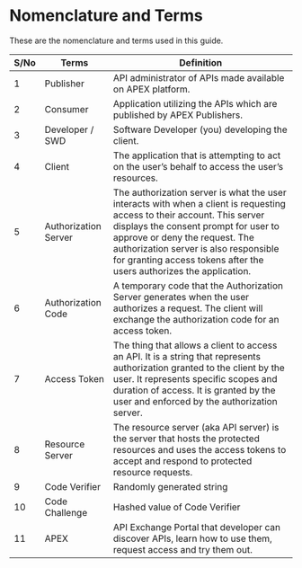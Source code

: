 # Nomenclature and Terms

These are the nomenclature and terms used in this guide.

| S/No | Terms                | Definition                                                                                                                                                                                                                                                                                                         |
| ---- | -------------------- | ------------------------------------------------------------------------------------------------------------------------------------------------------------------------------------------------------------------------------------------------------------------------------------------------------------------ |
| 1    | Publisher            | API administrator of APIs made available on APEX platform.                                                                                                                                                                                                                                                         |
| 2    | Consumer             | Application utilizing the APIs which are published by APEX Publishers.                                                                                                                                                                                                                                             |
| 3    | Developer / SWD      | Software Developer (you) developing the client.                                                                                                                                                                                                                                                                    |
| 4    | Client               | The application that is attempting to act on the user’s behalf to access the user’s resources.                                                                                                                                                                                                                     |
| 5    | Authorization Server | The authorization server is what the user interacts with when a client is requesting access to their account. This server displays the consent prompt for user to approve or deny the request. The authorization server is also responsible for granting access tokens after the users authorizes the application. |
| 6    | Authorization Code   | A temporary code that the Authorization Server generates when the user authorizes a request. The client will exchange the authorization code for an access token.                                                                                                                                                  |
| 7    | Access Token         | The thing that allows a client to access an API. It is a string that represents authorization granted to the client by the user. It represents specific scopes and duration of access. It is granted by the user and enforced by the authorization server.                                                         |
| 8    | Resource Server      | The resource server (aka API server) is the server that hosts the protected resources and uses the access tokens to accept and respond to protected resource requests.                                                                                                                                             |
| 9    | Code Verifier        | Randomly generated string                                                                                                                                                                                                                                                                                          |
| 10   | Code Challenge       | Hashed value of Code Verifier                                                                                                                                                                                                                                                                                      |
| 11   | APEX                 | API Exchange Portal that developer can discover APIs, learn how to use them, request access and try them out.                                                                                                                                                                                                      |
